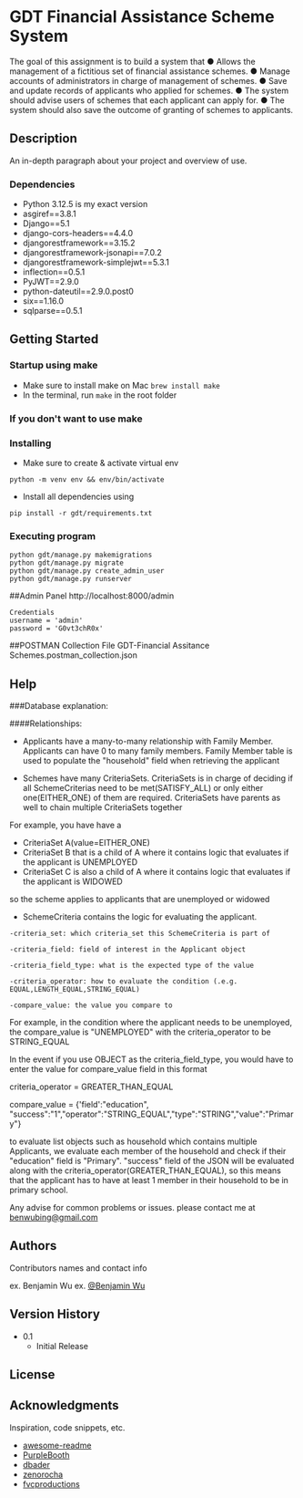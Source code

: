 # GDT Financial Assistance Scheme System

The goal of this assignment is to build a system that
● Allows the management of a fictitious set of financial assistance schemes.
● Manage accounts of administrators in charge of management of schemes.
● Save and update records of applicants who applied for schemes.
● The system should advise users of schemes that each applicant can apply for.
● The system should also save the outcome of granting of schemes to applicants.

## Description

An in-depth paragraph about your project and overview of use.

### Dependencies

- Python 3.12.5 is my exact version
- asgiref==3.8.1
- Django==5.1
- django-cors-headers==4.4.0
- djangorestframework==3.15.2
- djangorestframework-jsonapi==7.0.2
- djangorestframework-simplejwt==5.3.1
- inflection==0.5.1
- PyJWT==2.9.0
- python-dateutil==2.9.0.post0
- six==1.16.0
- sqlparse==0.5.1

## Getting Started

### Startup using make

- Make sure to install make on Mac `brew install make`
- In the terminal, run `make` in the root folder

### If you don't want to use make

### Installing

- Make sure to create & activate virtual env

```
python -m venv env && env/bin/activate
```

- Install all dependencies using

```
pip install -r gdt/requirements.txt
```

### Executing program

```
python gdt/manage.py makemigrations
python gdt/manage.py migrate
python gdt/manage.py create_admin_user
python gdt/manage.py runserver
```

##Admin Panel
http://localhost:8000/admin

```
Credentials
username = 'admin'
password = 'G0vt3chR0x'
```

##POSTMAN Collection File
GDT-Financial Assitance Schemes.postman_collection.json

## Help

###Database explanation:

####Relationships:

- Applicants have a many-to-many relationship with Family Member. Applicants can have 0 to many family members. Family Member table is used to populate the "household" field when retrieving the applicant

- Schemes have many CriteriaSets. CriteriaSets is in charge of deciding if all SchemeCriterias need to be met(SATISFY_ALL) or only either one(EITHER_ONE) of them are required. CriteriaSets have parents as well to chain multiple CriteriaSets together

For example, you have have a

- CriteriaSet A(value=EITHER_ONE)
- CriteriaSet B that is a child of A where it contains logic that evaluates if the applicant is UNEMPLOYED
- CriteriaSet C is also a child of A where it contains logic that evaluates if the applicant is WIDOWED

so the scheme applies to applicants that are unemployed or widowed

- SchemeCriteria contains the logic for evaluating the applicant.

```
-criteria_set: which criteria_set this SchemeCriteria is part of

-criteria_field: field of interest in the Applicant object

-criteria_field_type: what is the expected type of the value

-criteria_operator: how to evaluate the condition (.e.g. EQUAL,LENGTH_EQUAL,STRING_EQUAL)

-compare_value: the value you compare to
```

For example, in the condition where the applicant needs to be unemployed, the compare_value is "UNEMPLOYED" with the criteria_operator to be STRING_EQUAL

In the event if you use OBJECT as the criteria_field_type, you would have to enter the value for compare_value field in this format

criteria_operator = GREATER_THAN_EQUAL

compare_value = {'field':"education", "success":"1","operator":"STRING_EQUAL","type":"STRING","value":"Primary"}

to evaluate list objects such as household which contains multiple Applicants, we evaluate each member of the household and check if their "education" field is "Primary". "success" field of the JSON will be evaluated along with the criteria_operator(GREATER_THAN_EQUAL), so this means that the applicant has to have at least 1 member in their household to be in primary school.

Any advise for common problems or issues. please contact me at benwubing@gmail.com

## Authors

Contributors names and contact info

ex. Benjamin Wu
ex. [@Benjamin Wu](https://www.linkedin.com/in/benwubing/)

## Version History

- 0.1
  - Initial Release

## License

## Acknowledgments

Inspiration, code snippets, etc.

- [awesome-readme](https://github.com/matiassingers/awesome-readme)
- [PurpleBooth](https://gist.github.com/PurpleBooth/109311bb0361f32d87a2)
- [dbader](https://github.com/dbader/readme-template)
- [zenorocha](https://gist.github.com/zenorocha/4526327)
- [fvcproductions](https://gist.github.com/fvcproductions/1bfc2d4aecb01a834b46)
